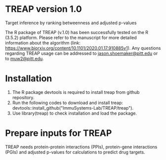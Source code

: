 # TREAP version 1.0
Target inference by ranking betweenness and adjusted p-values

The R package of TREAP (v.1.0) has been successfully tested on the R (3.5.2) platform. Please refer to the manuscript for more detailed information about the algorithm (link: https://www.biorxiv.org/content/10.1101/2020.01.17.910885v1). Any questions regarding TREAP usage can be addressed to jason.shoemaker@pitt.edu or to muw2@pitt.edu.

# Installation

1. The R package devtools is required to install treap from github repository.
2. Run the following codes to download and install treap: devtools::install_github("ImmuSystems-Lab/TREAP/treap").
3. Use library(treap) to check installation and load the package.

# Prepare inputs for TREAP

TREAP needs protein-protein interactions (PPIs), protein-gene interactions (PGIs) and adjusted p-values for calculations to predict drug targets.
